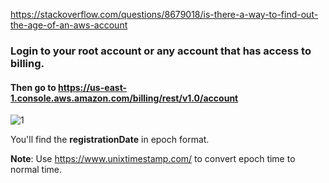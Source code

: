 https://stackoverflow.com/questions/8679018/is-there-a-way-to-find-out-the-age-of-an-aws-account

### Login to your root account or any account that has access to billing.

#### Then go to https://us-east-1.console.aws.amazon.com/billing/rest/v1.0/account

![1](https://github.com/Chaitu95p/AWS-Notes/assets/46298683/cf8a1c60-5c94-4210-902b-0e217f6f0594)

You'll find the **registrationDate** in epoch format.

**Note**: Use https://www.unixtimestamp.com/ to convert epoch time to normal time.
